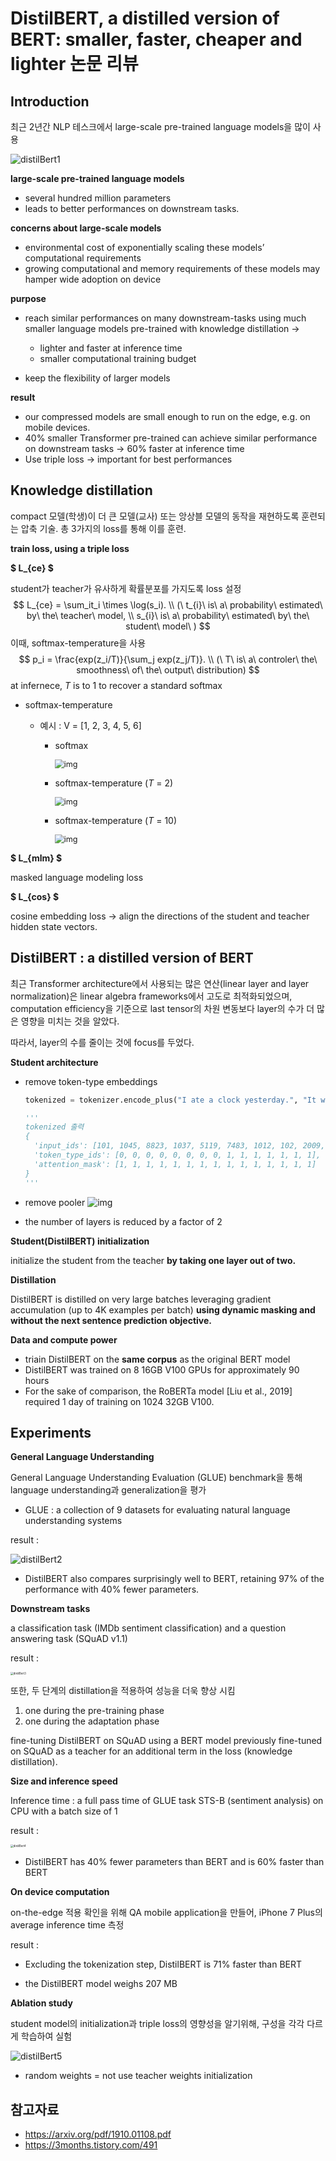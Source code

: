 # DistilBERT, a distilled version of BERT: smaller, faster, cheaper and lighter 논문 리뷰



## Introduction

최근 2년간 NLP 테스크에서 large-scale pre-trained language models을 많이 사용

![distilBert1](https://raw.githubusercontent.com/my-romance/NLP/master/pic/distilBert1.png)



**large-scale pre-trained language models**

- several hundred million parameters
- leads to better performances on downstream tasks.



**concerns about large-scale models**

- environmental cost of exponentially scaling these models’ computational requirements
- growing computational and memory requirements of these models may hamper wide adoption on device



**purpose**

- reach similar performances on many downstream-tasks using much smaller language models pre-trained with knowledge distillation →

  - lighter and faster at inference time
  - smaller computational training budget

- keep the flexibility of larger models

  

**result**

- our compressed models are small enough to run on the edge, e.g. on mobile devices.
- 40% smaller Transformer pre-trained can achieve similar performance on downstream tasks -> 60% faster at inference time
- Use triple loss → important for best performances



## Knowledge distillation

compact 모델(학생)이 더 큰 모델(교사) 또는 앙상블 모델의 동작을 재현하도록 훈련되는 압축 기술.
총 3가지의 loss를 통해 이를 훈련.

 

**train loss, using a triple loss** 

**$ L_{ce} $**

student가 teacher가 유사하게 확률분포를 가지도록 loss 설정
$$
L_{ce} = \sum_it_i \times \log(s_i). \\
(\ t_{i}\ is\ a\ probability\ estimated\ by\ the\ teacher\ model, \\
s_{i}\ is\ a\ probability\ estimated\ by\ the\ student\ model\ )
$$
이때, softmax-temperature을 사용
$$
p_i = \frac{exp(z_i/T)}{\sum_j exp(z_j/T)}. \\
(\ T\ is\ a\ controler\ the\ smoothness\ of\ the\ output\ distribution)
$$
at infernece, $T$ is to 1 to recover a standard softmax 



- softmax-temperature

  - 예시 : V = [1, 2, 3, 4, 5, 6]

    - softmax

      <img src="https://t1.daumcdn.net/cfile/tistory/999CD3435DCE569E1D" alt="img" style="zoom:90%;">
      <br>

    - softmax-temperature ($T$ = 2)

      <img src="https://t1.daumcdn.net/cfile/tistory/998A48435DCE569E14" alt="img" style="zoom:90%;" >
      <br>

    - softmax-temperature ($T$ = 10)

      <img src="https://t1.daumcdn.net/cfile/tistory/99DCEB435DCE569F24" alt="img" style="zoom:90%;">
       <br>

    

**$ L_{mlm} $**

masked language modeling loss

**$ L_{cos} $** 

cosine embedding loss → align the directions of the student and teacher hidden state vectors.



## DistilBERT : a distilled version of BERT

최근 Transformer architecture에서 사용되는 많은 연산(linear layer and layer normalization)은 linear algebra frameworks에서 고도로 최적화되었으며, computation efficiency을 기준으로 last tensor의 차원 변동보다 layer의 수가 더 많은 영향을 미치는 것을 알았다.

따라서, layer의 수를 줄이는 것에 focus를 두었다.

**Student architecture**

- remove token-type embeddings

  ```python
  tokenized = tokenizer.encode_plus("I ate a clock yesterday.", "It was very time consuming.")
  
  '''
  tokenized 출력
  {
  	'input_ids': [101, 1045, 8823, 1037, 5119, 7483, 1012, 102, 2009, 2001, 2200, 2051, 15077, 1012, 102],
   	'token_type_ids': [0, 0, 0, 0, 0, 0, 0, 0, 1, 1, 1, 1, 1, 1, 1],
  	'attention_mask': [1, 1, 1, 1, 1, 1, 1, 1, 1, 1, 1, 1, 1, 1, 1]
  }
  '''
  ```

- remove pooler
  ![img](http://freesearch.pe.kr/wp-content/uploads/Screenshot_2019-04-20-1810-04805-pdf.png)

- the number of layers is reduced by a factor of 2



**Student(DistilBERT) initialization**

initialize the student from the teacher **by taking one layer out of two.**



**Distillation**

DistilBERT is distilled on very large batches leveraging gradient accumulation (up to 4K examples per batch) **using dynamic masking and without the next sentence prediction objective.**



**Data and compute power**

- triain DistilBERT on the **same corpus** as the original BERT model
- DistilBERT was trained on 8 16GB V100 GPUs for approximately 90 hours
- For the sake of comparison, the RoBERTa model [Liu et al., 2019] required 1 day of training on 1024 32GB V100.




## Experiments

**General Language Understanding**

General Language Understanding Evaluation (GLUE) benchmark을 통해 language understanding과 generalization을 평가

- GLUE : a collection of 9 datasets for evaluating natural language understanding systems



result :

![distilBert2](https://raw.githubusercontent.com/my-romance/NLP/master/pic/distilBert2.png)

- DistilBERT also compares surprisingly well to BERT, retaining 97% of the performance with 40% fewer parameters.



**Downstream tasks**

 a classification task (IMDb sentiment classification) and a question answering task (SQuAD v1.1)

result : 

<img src="https://raw.githubusercontent.com/my-romance/NLP/master/pic/distilBert3.png" alt="distilBert3" style="zoom:30%;">



또한, 두 단계의 distillation을 적용하여 성능을 더욱 향상 시킴

1. one during the pre-training phase
2. one during the adaptation phase

fine-tuning DistilBERT on SQuAD using a BERT model previously fine-tuned on SQuAD as a teacher for an additional term in the loss (knowledge distillation).



**Size and inference speed**

Inference time : a full pass time of GLUE task STS-B (sentiment analysis) on CPU with a batch size of 1

result : 

<img src="https://raw.githubusercontent.com/my-romance/NLP/master/pic/distilBert4.png" alt="distilBert4" style="zoom:30%;">

- DistilBERT has 40% fewer parameters than BERT and is 60% faster than BERT



**On device computation**

on-the-edge 적용 확인을 위해 QA mobile application을 만들어, iPhone 7 Plus의 average inference time 측정

result :

- Excluding the tokenization step, DistilBERT is 71% faster than BERT

- the DistilBERT model weighs 207 MB



**Ablation study**

student model의 initialization과 triple loss의 영향성을 알기위해, 구성을 각각 다르게 학습하여 실험

![distilBert5](https://raw.githubusercontent.com/my-romance/NLP/master/pic/distilBert5.png)

- random weights = not use teacher weights initialization



## 참고자료

- https://arxiv.org/pdf/1910.01108.pdf
- https://3months.tistory.com/491

